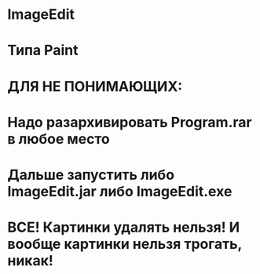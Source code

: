 # ImageEdit
# Типа Paint
# ДЛЯ НЕ ПОНИМАЮЩИХ:
# Надо разархивировать Program.rar в любое место
# Дальше запустить либо ImageEdit.jar либо ImageEdit.exe
# ВСЕ! Картинки удалять нельзя! И вообще картинки нельзя трогать, никак!
